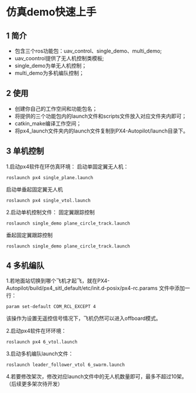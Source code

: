 # 仿真demo快速上手

## 1 简介

- 包含三个ros功能包：uav_control、single_demo、multi_demo;
- uav_coontrol提供了无人机控制类模板;
- single_demo为单无人机控制；
- multi_demo为多机编队控制；

## 2 使用
- 创建你自己的工作空间和功能包名；
- 将提供的三个功能包内的launch文件和scripts文件放入对应文件夹内即可；
- catkin_make编译工作空间；
- 将px4_launch文件夹内的launch文件复制到PX4-Autopilot/launch目录下。


## 3 单机控制
1.启动px4软件在环仿真环境：
启动单固定翼无人机：
```shell
roslaunch px4 single_plane.launch
```
启动单垂起固定翼无人机
```shell
roslaunch px4 single_vtol.launch
```
2.启动单机控制文件：
固定翼跟踪控制
```shell
roslaunch single_demo plane_circle_track.launch
```
垂起固定翼跟踪控制
```shell
roslaunch single_demo plane_circle_track.launch
```

## 4 多机编队

1.若地面站切换到哪个飞机才起飞，就在PX4-Autopilot/build/px4_sitl_default/etc/init.d-posix/px4-rc.params 文件中添加一行：
```shell
param set-default COM_RCL_EXCEPT 4
```
该操作为设置无遥控信号情况下，飞机仍然可以进入offboard模式。

2.启动px4软件在环环境：
````shell
roslaunch px4 6_vtol.launch 
````
3.启动多机编队launch文件：
```shell
roslaunch leader_follower_vtol 6_swarm.launch 
```
4.若要修改架次，修改对应launch文件中的无人机数量即可，最多不超过10架。（后续更多架次待开发）
